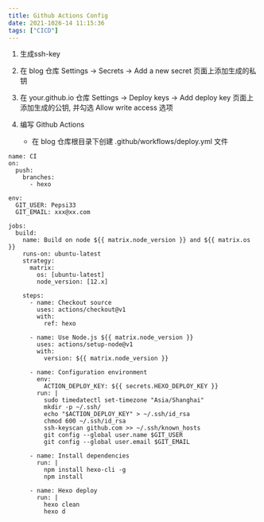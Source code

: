 ```yaml
---
title: Github Actions Config
date: 2021-1026-14 11:15:36
tags: ["CICD"]
---
```



1. 生成ssh-key

2. 在 blog 仓库 Settings -> Secrets -> Add a new secret 页面上添加生成的私钥

3. 在 your.github.io 仓库 Settings -> Deploy keys -> Add deploy key 页面上添加生成的公钥, 并勾选 Allow write access 选项

4. 编写 Github Actions
    - 在 blog 仓库根目录下创建 .github/workflows/deploy.yml 文件

```
name: CI
on:
  push:
    branches:
      - hexo

env:
  GIT_USER: Pepsi33
  GIT_EMAIL: xxx@xx.com

jobs:
  build:
    name: Build on node ${{ matrix.node_version }} and ${{ matrix.os }}
    runs-on: ubuntu-latest
    strategy:
      matrix:
        os: [ubuntu-latest]
        node_version: [12.x]

    steps:
      - name: Checkout source
        uses: actions/checkout@v1
        with:
          ref: hexo

      - name: Use Node.js ${{ matrix.node_version }}
        uses: actions/setup-node@v1
        with:
          version: ${{ matrix.node_version }}

      - name: Configuration environment
        env:
          ACTION_DEPLOY_KEY: ${{ secrets.HEXO_DEPLOY_KEY }}
        run: |
          sudo timedatectl set-timezone "Asia/Shanghai"
          mkdir -p ~/.ssh/
          echo "$ACTION_DEPLOY_KEY" > ~/.ssh/id_rsa
          chmod 600 ~/.ssh/id_rsa
          ssh-keyscan github.com >> ~/.ssh/known_hosts
          git config --global user.name $GIT_USER
          git config --global user.email $GIT_EMAIL

      - name: Install dependencies
        run: |
          npm install hexo-cli -g
          npm install

      - name: Hexo deploy
        run: |
          hexo clean
          hexo d
```
